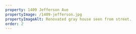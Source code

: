 ```yaml
---
property: 1409 Jefferson Ave
propertyImage: /1409-jefferson.jpg
propertyImageAlt: Renovated gray house seen from street.
order: 2
---
```




